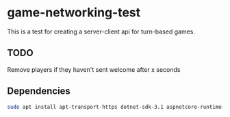 # game-networking-test

This is a test for creating a server-client api for turn-based games.

## TODO

Remove players if they haven't sent welcome after x seconds

## Dependencies

```bash
sudo apt install apt-transport-https dotnet-sdk-3.1 aspnetcore-runtime-3.1
```
